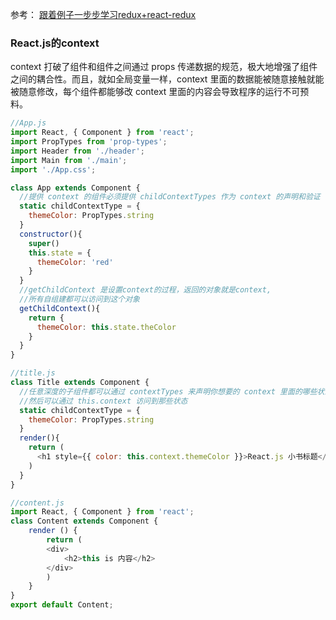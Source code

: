 参考：
[跟着例子一步步学习redux+react-redux](https://segmentfault.com/a/1190000012976767#articleHeader10)

### React.js的context  
context 打破了组件和组件之间通过 props 传递数据的规范，极大地增强了组件之间的耦合性。而且，就如全局变量一样，context 里面的数据能被随意接触就能被随意修改，每个组件都能够改 context 里面的内容会导致程序的运行不可预料。

```javascript
//App.js
import React, { Component } from 'react';
import PropTypes from 'prop-types';
import Header from './header';
import Main from './main';
import './App.css';

class App extends Component {
  //提供 context 的组件必须提供 childContextTypes 作为 context 的声明和验证
  static childContextType = {
    themeColor: PropTypes.string
  }
  constructor(){
    super()
    this.state = {
      themeColor: 'red'
    }
  }
  //getChildContext 是设置context的过程，返回的对象就是context,
  //所有自组建都可以访问到这个对象
  getChildContext(){
    return {
      themeColor: this.state.theColor
    }
  }
}
```
```javascript
//title.js
class Title extends Component {
  //任意深度的子组件都可以通过 contextTypes 来声明你想要的 context 里面的哪些状态，
  //然后可以通过 this.context 访问到那些状态
  static childContextType = {
    themeColor: PropTypes.string
  }
  render(){
    return (
      <h1 style={{ color: this.context.themeColor }}>React.js 小书标题</h1>
    )
  }
}

```
```javascript
//content.js
import React, { Component } from 'react';
class Content extends Component {
    render () {
        return (
        <div>
            <h2>this is 内容</h2>
        </div>
        )
    }
}
export default Content;

```
